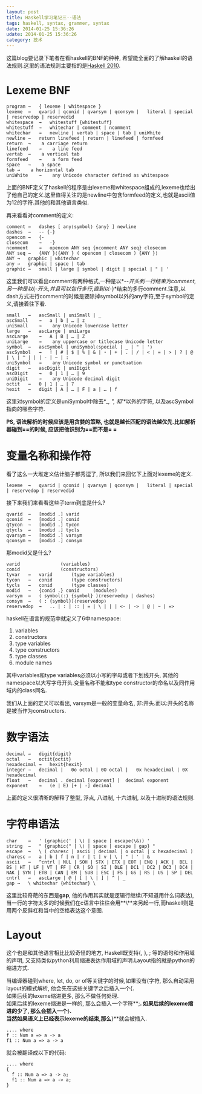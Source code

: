 ```yaml
---
layout: post
title: Haskell学习笔记三--语法 
tags: haskell, syntax, grammer, syntax
date: 2014-01-25 15:36:26
udate: 2014-01-25 15:36:26
category: 技术
---
```

  
这篇blog要记录下笔者在看haskell的BNF的种种, 希望能全面的了解haskell的语法规则.这里的语法规则主要指的是[Haskell 2010](http://www.haskell.org/onlinereport/haskell2010/haskellch2.html#x7-140002 "Haskell 2010 语法").  
  
Lexeme BNF  
===  

    program	→	{ lexeme | whitespace }
    lexeme	→	qvarid | qconid | qvarsym | qconsym |	literal | special | reservedop | reservedid 
    whitespace	→	whitestuff {whitestuff}
    whitestuff	→	whitechar | comment | ncomment
    whitechar	→	newline | vertab | space | tab | uniWhite
    newline	→	return linefeed | return | linefeed | formfeed
    return	→	 a carriage return
    linefeed	→	 a line feed
    vertab	→	 a vertical tab
    formfeed	→	 a form feed
    space	→	 a space
    tab	→	 a horizontal tab
    uniWhite	→	 any Unicode character defined as whitespace 

上面的BNF定义了haskell的程序是由lexeme和whitespace组成的,lexeme也给出了他自己的定义.这里值得关注的是newline中包含formfeed的定义,也就是ascii值为12的字符.其他的和其他语言类似.
  
<!-- more --> 
再来看看对comment的定义:

    comment	→	dashes [ any⟨symbol⟩ {any} ] newline
    dashes	→	-- {-}
    opencom	→	{-
    closecom	→	-}
    ncomment	→	opencom ANY seq {ncomment ANY seq} closecom
    ANY seq	→	{ANY }⟨{ANY } ( opencom | closecom ) {ANY }⟩
    ANY	→	graphic | whitechar
    any	→	graphic | space | tab
    graphic	→	small | large | symbol | digit | special | " | '

这里我们可以看出comment有两种格式,一种是以*\-\-*开头到一行结束为comment, 另一种是以*\{\-*开头,并且可以包行多行,直到以*\-\}*结束的多行comment.注意,以dash方式进行comment的时候是要除掉symbol以外的any字符,至于symbol的定义,请接着往下看.  
  
    small	→	ascSmall | uniSmall | _
    ascSmall	→	a | b | … | z
    uniSmall	→	 any Unicode lowercase letter
    large	→	ascLarge | uniLarge
    ascLarge	→	A | B | … | Z
    uniLarge	→	 any uppercase or titlecase Unicode letter
    symbol	→	ascSymbol | uniSymbol⟨special | _ | " | '⟩
    ascSymbol	→	! | # | $ | % | & | ⋆ | + | . | / | < | = | > | ? | @ |	\ | ^ | | | - | ~ | :
    uniSymbol	→	 any Unicode symbol or punctuation
    digit	→	ascDigit | uniDigit
    ascDigit	→	0 | 1 | … | 9
    uniDigit	→	 any Unicode decimal digit
    octit	→	0 | 1 | … | 7
    hexit	→	digit | A | … | F | a | … | f

这里对symbol的定义是uniSymbol中除去*\_*, *\"*, 和*\'*以外的字符, 以及ascSymbol指向的哪些字符.

**PS, 语法解析的时候应该是用贪婪的策略, 也就是越长匹配的语法越优先.比如解析器碰到==的时候, 应该把他识别为==而不是= =**  
  
变量名称和操作符  
====  
看了这么一大堆定义估计脑子都秀逗了, 所以我们来回忆下上面对lexeme的定义.

    lexeme	→	qvarid | qconid | qvarsym | qconsym |	literal | special | reservedop | reservedid 
  
接下来我们来看看这些子term到底是什么?  

    qvarid	→	[modid .] varid
    qconid	→	[modid .] conid
    qtycon	→	[modid .] tycon
    qtycls	→	[modid .] tycls
    qvarsym	→	[modid .] varsym
    qconsym	→	[modid .] consym
  
那modid又是什么?  

    varid	    	    (variables)
    conid	    	    (constructors)
    tyvar	→	varid	    (type variables)
    tycon	→	conid	    (type constructors)
    tycls	→	conid	    (type classes)
    modid	→	{conid .} conid	    (modules)
    varsym	→	( symbol⟨:⟩ {symbol} )⟨reservedop | dashes⟩
    consym	→	( : {symbol})⟨reservedop⟩
    reservedop	→	.. | : | :: | = | \ | | | <- | -> | @ | ~ | =>
    
haskell在语言的规范中就定义了6中namespace:  
  
1. variables 
2. constructors
3. type variables
4. type constructors
5. type classes
6. module names
  
  
其中variables和type variables必须以小写的字母或者下划线开头, 其他的namespace以大写字母开头.变量名称不能和type constructor的命名以及同作用域内的class同名.  
  
我们从上面的定义可以看出, varsym是一般的变量命名, 非:开头.而以:开头的名称是被当作为constructors.  
  
数字语法  
=====

    decimal	→	digit{digit}
    octal	→	octit{octit}
    hexadecimal	→	hexit{hexit}
    integer	→	decimal |	0o octal | 0O octal |	0x hexadecimal | 0X hexadecimal
    float	→	decimal . decimal [exponent] |	decimal exponent
    exponent	→	(e | E) [+ | -] decimal

上面的定义很清晰的解释了整型, 浮点, 八进制, 十六进制, 以及十进制的语法规则.
  
字符串语法  
=====  

    char	→	' (graphic⟨' | \⟩ | space | escape⟨\&⟩) '
    string	→	" {graphic⟨" | \⟩ | space | escape | gap} "
    escape	→	\ ( charesc | ascii | decimal | o octal | x hexadecimal )
    charesc	→	a | b | f | n | r | t | v | \ | " | ' | &
    ascii	→	^cntrl | NUL | SOH | STX | ETX | EOT | ENQ | ACK |	BEL | BS | HT | LF | VT | FF | CR | SO | SI | DLE |	DC1 | DC2 | DC3 | DC4 | NAK | SYN | ETB | CAN |	EM | SUB | ESC | FS | GS | RS | US | SP | DEL
    cntrl	→	ascLarge | @ | [ | \ | ] | ^ | _
    gap	→	\ whitechar {whitechar} \

这里比较奇葩的东西是**gap**, 他的作用其实就是逻辑行继续(不知道用什么词表达), 当一行的字符太多的时候我们在c语言中往往会用**\\**来另起一行,而haskell则是用两个反斜杠和当中的空格表达这个意图.
  
  
Layout  
====  
这个也是和其他语言相比比较奇怪的地方, Haskell既支持\{, \}, ; 等的语句和作用域的声明, 又支持类似python利用缩进表达作用域的声明.Layout指的就是python的缩进方式.  
  
当编译器碰到where, let, do, or of等关键字的时候,如果没有\{字符, 那么自动采用layout的模式解析, 他会先在这些关键字之后插入一个\{.  
如果后续的lexeme缩进更多, 那么不做任何处理.  
如果后续的lexeme缩进是一样的, 那么会插入一个字符**;**.
如果后续的lexeme缩进的少了, 那么会插入一个**\}**.  
当然如果语义上已经表示lexeme的结束,那么**\}**就会被插入.  
  
    .... where  
    f :: Num a => a -> a
    f1 :: Num a => a -> a

就会被翻译成以下的代码:

    .... where  
    {  
      f :: Num a => a -> a;
      f1 :: Num a => a -> a;
    }
